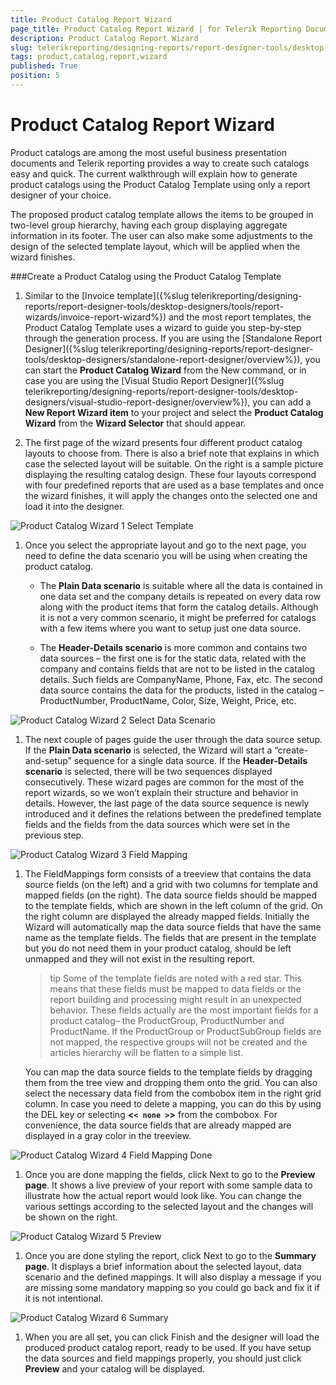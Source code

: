 ```yaml
---
title: Product Catalog Report Wizard
page_title: Product Catalog Report Wizard | for Telerik Reporting Documentation
description: Product Catalog Report Wizard
slug: telerikreporting/designing-reports/report-designer-tools/desktop-designers/tools/report-wizards/product-catalog-report-wizard
tags: product,catalog,report,wizard
published: True
position: 5
---
```


# Product Catalog Report Wizard



Product catalogs are among the most useful business presentation documents and Telerik reporting provides a way to create such catalogs easy and quick.         The current walkthrough will explain how to generate product catalogs using the Product Catalog Template using only a report designer of your choice.       

The proposed product catalog template allows the items to be grouped in two-level group hierarchy, having each group displaying aggregate information         in its footer. The user can also make some adjustments to the design of the selected template layout, which will be applied when the wizard finishes.       

###Create a Product Catalog using the Product Catalog Template

1. Similar to the [Invoice template]({%slug telerikreporting/designing-reports/report-designer-tools/desktop-designers/tools/report-wizards/invoice-report-wizard%}) and the most report templates, the Product Catalog Template uses a wizard to guide you step-by-step through the generation process.               If you are using the [Standalone Report Designer]({%slug telerikreporting/designing-reports/report-designer-tools/desktop-designers/standalone-report-designer/overview%}),               you can start the __Product Catalog Wizard__ from the New command, or in case you are using the               [Visual Studio Report Designer]({%slug telerikreporting/designing-reports/report-designer-tools/desktop-designers/visual-studio-report-designer/overview%}),               you can add a __New Report Wizard item__ to your project and select the __Product Catalog Wizard__ from the __Wizard Selector__ that should appear.             

1. The first page of the wizard presents four different product catalog layouts to choose from.               There is also a brief note that explains in which case the selected layout will be suitable.               On the right is a sample picture displaying the resulting catalog design.               These four layouts correspond with four predefined reports that are used as a base templates and once the wizard finishes,               it will apply the changes onto the selected one and load it into the designer.               

  ![Product Catalog Wizard 1 Select Template](images/Templates/ProductCatalog/ProductCatalogWizard_1_SelectTemplate.png)

1. Once you select the appropriate layout and go to the next page, you need to define the data scenario you will be using when creating the product catalog.             
   + The __Plain Data scenario__ is suitable where all the data is contained in one data set and the company details is repeated                    on every data row along with the product items that form the catalog details.                    Although it is not a very common scenario, it might be preferred for catalogs with a few items where you want to setup just one data source.                 

   + The __Header-Details scenario__ is more common and contains two data sources                    – the first one is for the static data, related with the company and contains fields that are not to be listed in the                    catalog details. Such fields are CompanyName, Phone, Fax, etc.                    The second data source contains the data for the products, listed in the catalog – ProductNumber, ProductName, Color, Size, Weight, Price, etc.                 
  

  ![Product Catalog Wizard 2 Select Data Scenario](images/Templates/ProductCatalog/ProductCatalogWizard_2_SelectDataScenario.png)

1. The next couple of pages guide the user through the data source setup. If the __Plain Data scenario__               is selected, the Wizard will start a “create-and-setup” sequence for a single data source.               If the __Header-Details scenario__ is selected, there will be two sequences displayed consecutively.                 These wizard pages are common for the most of the report wizards, so we won’t explain their structure and behavior in details.               However, the last page of the data source sequence is newly introduced and it defines the relations between the predefined               template fields and the fields from the data sources which were set in the previous step.               

  ![Product Catalog Wizard 3 Field Mapping](images/Templates/ProductCatalog/ProductCatalogWizard_3_FieldMapping.png)

1. The FieldMappings form consists of a treeview that contains the data source fields (on the left) and a grid with two columns for template and mapped fields (on the right).               The data source fields should be mapped to the template fields, which are shown in the left column of the grid. On the right column are displayed the already mapped fields.                 Initially the Wizard will automatically map the data source fields that have the same name as the template fields.                The fields that are present in the template but you do not need them in your product catalog,                should be left unmapped and they will not exist in the resulting report.             

    >tip Some of the template fields are noted with a red star. This means that these fields must be mapped to data fields or                 the report building and processing might result in an unexpected behavior.                 These fields actually are the most important fields for a product catalog– the ProductGroup, ProductNumber and ProductName.               If the ProductGroup or ProductSubGroup fields are not mapped, the respective groups will not be created and the articles hierarchy                  will be flatten to a simple list.               

    You can map the data source fields to the template fields by dragging them from the tree view and dropping them onto the grid. You can also select the necessary data field from the combobox item in the right grid column.                 In case you need to delete a mapping, you can do this by using the DEL key or selecting __<```< none >```>__ from the combobox. For convenience, the data source fields that are already mapped are displayed in a gray color in the treeview.               

  ![Product Catalog Wizard 4 Field Mapping Done](images/Templates/ProductCatalog/ProductCatalogWizard_4_FieldMapping_Done.png)

1. Once you are done mapping the fields, click Next to go to the __Preview page__. It shows a live preview of your report               with some sample data to illustrate how the actual report would look like. You can change the various settings according to the selected               layout and the changes will be shown on the right.               

  ![Product Catalog Wizard 5 Preview](images/Templates/ProductCatalog/ProductCatalogWizard_5_Preview.png)

1. Once you are done styling the report, click Next to go to the __Summary page__. It displays a brief information about               the selected layout, data scenario and the defined mappings. It will also display a message if you are missing some mandatory mapping so you could go back and fix it if it is not intentional.               

  ![Product Catalog Wizard 6 Summary](images/Templates/ProductCatalog/ProductCatalogWizard_6_Summary.png)

1. When you are all set, you can click Finish and the designer will load the produced product catalog report, ready to be used.               If you have setup the data sources and field mappings properly, you should just click __Preview__ and your catalog will be displayed.             
